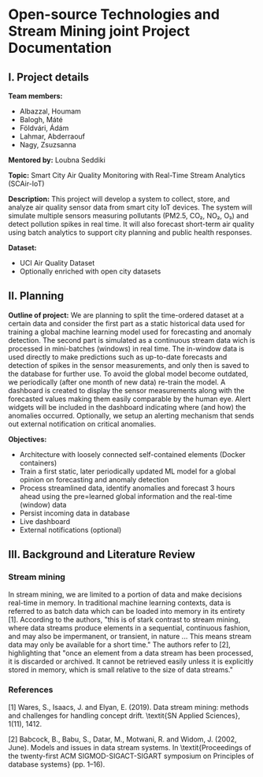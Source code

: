 # Open-source Technologies and Stream Mining joint Project Documentation

## I. Project details

**Team members:**
* Albazzal, Houmam
* Balogh, Máté
* Földvári, Ádám
* Lahmar, Abderraouf
* Nagy, Zsuzsanna

**Mentored by:**
Loubna Seddiki

**Topic:**
Smart City Air Quality Monitoring with Real-Time Stream Analytics (SCAir-IoT)

**Description:**
This project will develop a system to collect, store, and analyze air quality sensor data from smart city IoT devices. The system will simulate multiple sensors measuring pollutants (PM2.5, CO₂, NO₂, O₃) and detect pollution spikes in real time. It will also forecast short-term air quality using batch analytics to support city planning and public health responses.

**Dataset:**
* UCI Air Quality Dataset 
* Optionally enriched with open city datasets

## II. Planning

**Outline of project:**
We are planning to split the time-ordered dataset at a certain data and consider the first part as a static historical data used for training a global machine learning model used for forecasting and anomaly detection. The second part is simulated as a continuous stream data wich is processed in mini-batches (windows) in real time. The in-window data is used directly to make predictions such as up-to-date forecasts and detection of spikes in the sensor measurements, and only then is saved to the database for further use. To avoid the global model become outdated, we periodically (after one month of new data) re-train the model. A dashboard is created to display the sensor measurements along with the forecasted values making them easily comparable by the human eye. Alert widgets will be included in the dashboard indicating where (and how) the anomalies occurred. Optionally, we setup an alerting mechanism that sends out external notification on critical anomalies.

**Objectives:**
* Architecture with loosely connected self-contained elements (Docker containers)
* Train a first static, later periodically updated ML model for a global opinion on forecasting and anomaly detection
* Process streamlined data, identify anomalies and forecast 3 hours ahead using the pre=learned global information and the real-time (window) data
* Persist incoming data in database
* Live dashboard
* External notifications (optional)

## III. Background and Literature Review

### Stream mining

In stream mining, we are limited to a portion of data and make decisions real-time in memory. In traditional machine learning contexts, data is referred to as batch data which can be loaded into memory in its entirety [1]. According to the authors, "this is of stark contrast to stream mining, where data streams produce elements in a sequential, continuous fashion, and may also be impermanent, or transient, in nature ... This means stream data may only be available for a short time." The authors refer to [2], highlighting that "once an element from a data stream has been processed, it is discarded or archived. It cannot be retrieved easily unless it is explicitly stored in memory, which is small relative to the size of data streams."


### References

[1]  Wares, S., Isaacs, J. and Elyan, E. (2019). Data stream mining: methods and challenges for handling concept drift. \textit{SN Applied Sciences}, 1(11), 1412.

[2]  Babcock, B., Babu, S., Datar, M., Motwani, R. and Widom, J. (2002, June). Models and issues in data stream systems. In \textit{Proceedings of the twenty-first ACM SIGMOD-SIGACT-SIGART symposium on Principles of database systems} (pp. 1–16).